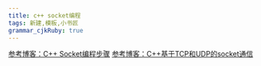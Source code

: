 ```yaml
---
title: c++ socket编程 
tags: 新建,模板,小书匠
grammar_cjkRuby: true
---
```


[参考博客：C++ Socket编程步骤][1]
[参考博客：C++基于TCP和UDP的socket通信 ][2]


  [1]: http://www.cnblogs.com/Sniper-quay/archive/2011/06/22/2086636.html
  [2]: http://blog.csdn.net/yaopeng_2005/article/details/6696105
